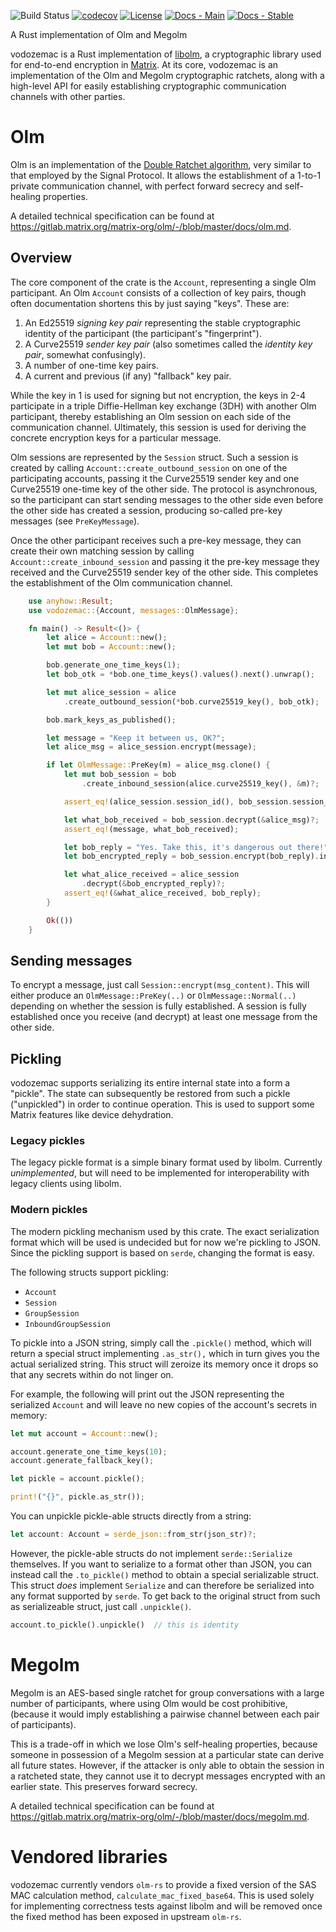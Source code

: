 ![Build Status](https://img.shields.io/github/workflow/status/matrix-org/vodozemac/CI?style=flat-square)
[![codecov](https://img.shields.io/codecov/c/github/matrix-org/vodozemac/main.svg?style=flat-square)](https://codecov.io/gh/matrix-org/vodozemac)
[![License](https://img.shields.io/badge/License-Apache%202.0-yellowgreen.svg?style=flat-square)](https://opensource.org/licenses/Apache-2.0)
[![Docs - Main](https://img.shields.io/badge/docs-main-blue.svg?style=flat-square)](https://matrix-org.github.io/vodozemac/vodozemac/index.html)
[![Docs - Stable](https://img.shields.io/crates/v/vodozemac?color=blue&label=docs&style=flat-square)](https://docs.rs/vodozemac)

A Rust implementation of Olm and Megolm

vodozemac is a Rust implementation of
[libolm](https://gitlab.matrix.org/matrix-org/olm), a cryptographic library
used for end-to-end encryption in [Matrix](https://matrix.org). At its core,
vodozemac is an implementation of the Olm and Megolm cryptographic ratchets,
along with a high-level API for easily establishing cryptographic communication
channels with other parties.

# Olm

Olm is an implementation of the [Double Ratchet
algorithm](https://whispersystems.org/docs/specifications/doubleratchet/), very
similar to that employed by the Signal Protocol. It allows the establishment of
a 1-to-1 private communication channel, with perfect forward secrecy and
self-healing properties.

A detailed technical specification can be found at
<https://gitlab.matrix.org/matrix-org/olm/-/blob/master/docs/olm.md>.

## Overview

The core component of the crate is the `Account`, representing a single Olm
participant. An Olm `Account` consists of a collection of key pairs, though
often documentation shortens this by just saying "keys". These are:

1. An Ed25519 *signing key pair* representing the stable cryptographic identity
   of the participant (the participant's "fingerprint").
2. A Curve25519 *sender key pair* (also sometimes called the *identity key
   pair*, somewhat confusingly).
3. A number of one-time key pairs.
4. A current and previous (if any) "fallback" key pair.

While the key in 1 is used for signing but not encryption, the keys in 2-4
participate in a triple Diffie-Hellman key exchange (3DH) with another Olm
participant, thereby establishing an Olm session on each side of the
communication channel. Ultimately, this session is used for deriving the
concrete encryption keys for a particular message.

Olm sessions are represented by the `Session` struct. Such a session is created
by calling `Account::create_outbound_session` on one of the participating
accounts, passing it the Curve25519 sender key and one Curve25519 one-time key
of the other side. The protocol is asynchronous, so the participant can start
sending messages to the other side even before the other side has created
a session, producing so-called pre-key messages (see `PreKeyMessage`).

Once the other participant receives such a pre-key message, they can create
their own matching session by calling `Account::create_inbound_session` and
passing it the pre-key message they received and the Curve25519 sender key of
the other side. This completes the establishment of the Olm communication
channel.

```rust
    use anyhow::Result;
    use vodozemac::{Account, messages::OlmMessage};

    fn main() -> Result<()> {
        let alice = Account::new();
        let mut bob = Account::new();

        bob.generate_one_time_keys(1);
        let bob_otk = *bob.one_time_keys().values().next().unwrap();

        let mut alice_session = alice
            .create_outbound_session(*bob.curve25519_key(), bob_otk);

        bob.mark_keys_as_published();

        let message = "Keep it between us, OK?";
        let alice_msg = alice_session.encrypt(message);

        if let OlmMessage::PreKey(m) = alice_msg.clone() {
            let mut bob_session = bob
                .create_inbound_session(alice.curve25519_key(), &m)?;

            assert_eq!(alice_session.session_id(), bob_session.session_id());

            let what_bob_received = bob_session.decrypt(&alice_msg)?;
            assert_eq!(message, what_bob_received);

            let bob_reply = "Yes. Take this, it's dangerous out there!";
            let bob_encrypted_reply = bob_session.encrypt(bob_reply).into();

            let what_alice_received = alice_session
                .decrypt(&bob_encrypted_reply)?;
            assert_eq!(&what_alice_received, bob_reply);
        }

        Ok(())
    }
```

## Sending messages

To encrypt a message, just call `Session::encrypt(msg_content)`. This will
either produce an `OlmMessage::PreKey(..)` or `OlmMessage::Normal(..)`
depending on whether the session is fully established. A session is fully
established once you receive (and decrypt) at least one message from the other
side.

## Pickling

vodozemac supports serializing its entire internal state into a form
a "pickle". The state can subsequently be restored from such a pickle
("unpickled") in order to continue operation. This is used to support some
Matrix features like device dehydration.

### Legacy pickles

The legacy pickle format is a simple binary format used by libolm. Currently
*unimplemented*, but will need to be implemented for interoperability with
legacy clients using libolm.

### Modern pickles

The modern pickling mechanism used by this crate. The exact serialization
format which will be used is undecided but for now we're pickling to JSON.
Since the pickling support is based on `serde`, changing the format is easy.

The following structs support pickling:

- `Account`
- `Session`
- `GroupSession`
- `InboundGroupSession`

To pickle into a JSON string, simply call the `.pickle()` method, which will
return a special struct implementing `.as_str(),` which in turn gives you the
actual serialized string. This struct will zeroize its memory once it drops so
that any secrets within do not linger on.

For example, the following will print out the JSON representing the serialized
`Account` and will leave no new copies of the account's secrets in memory:

```rust
let mut account = Account::new();

account.generate_one_time_keys(10);
account.generate_fallback_key();

let pickle = account.pickle();

print!("{}", pickle.as_str());
```

You can unpickle pickle-able structs directly from a string:

```rust
let account: Account = serde_json::from_str(json_str)?;
```

However, the pickle-able structs do not implement `serde::Serialize`
themselves. If you want to serialize to a format other than JSON, you can
instead call the `.to_pickle()` method to obtain a special serializable struct.
This struct *does* implement `Serialize` and can therefore be serialized into
any format supported by `serde`. To get back to the original struct from such
as serializeable struct, just call `.unpickle()`.

```rust
account.to_pickle().unpickle()  // this is identity
```

# Megolm

Megolm is an AES-based single ratchet for group conversations with a large
number of participants, where using Olm would be cost prohibitive, (because it
would imply establishing a pairwise channel between each pair of participants).

This is a trade-off in which we lose Olm's self-healing properties, because
someone in possession of a Megolm session at a particular state can derive all
future states. However, if the attacker is only able to obtain the session in
a ratcheted state, they cannot use it to decrypt messages encrypted with an
earlier state. This preserves forward secrecy.

A detailed technical specification can be found at
<https://gitlab.matrix.org/matrix-org/olm/-/blob/master/docs/megolm.md>.

# Vendored libraries

vodozemac currently vendors `olm-rs` to provide a fixed version of the SAS MAC
calculation method, `calculate_mac_fixed_base64`. This is used solely for
implementing correctness tests against libolm and will be removed once the
fixed method has been exposed in upstream `olm-rs`.
